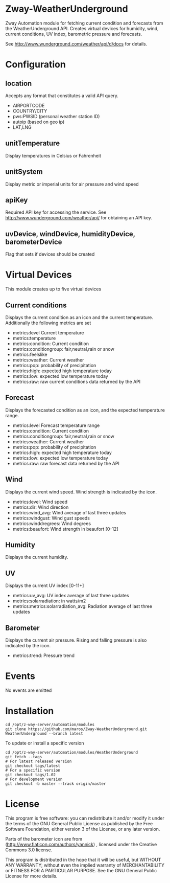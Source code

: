 # Zway-WeatherUnderground

Zway Automation module for fetching current condition and forecasts from the
WeatherUnderground API. Creates virtual devices for humidity, wind, current 
conditions, UV index, barometric pressure and forecasts.

See http://www.wunderground.com/weather/api/d/docs for details.

# Configuration

## location

Accepts any format that constitutes a valid API query. 

*   AIRPORTCODE
*   COUNTRY/CITY
*   pws:PWSID (personal weather station ID)
*   autoip (based on geo ip)
*   LAT,LNG

## unitTemperature

Display temperatures in Celsius or Fahrenheit

## unitSystem

Display metric or imperial units for air pressure and wind speed

## apiKey

Required API key for accessing the service. See 
http://www.wunderground.com/weather/api/ for obtaining an API key.

## uvDevice, windDevice, humidityDevice, barometerDevice

Flag that sets if devices should be created

# Virtual Devices

This module creates up to five virtual devices

## Current conditions

Displays the current condition as an icon and the current temperature. 
Additionally the following metrics are set

*    metrics:level Current temperature
*    metrics:temperature
*    metrics:condition: Current condition
*    metrics:conditiongroup: fair,neutral,rain or snow
*    metrics:feelslike
*    metrics:weather: Current weather
*    metrics:pop: probability of precipitation
*    metrics:high: expected high temperature today
*    metrics:low: expected low temperature today
*    metrics:raw: raw current conditions data returned by the API

## Forecast

Displays the forecasted condition as an icon, and the expected temperature 
range.

*    metrics:level Forecast temperature range
*    metrics:condition: Current condition
*    metrics:conditiongroup: fair,neutral,rain or snow
*    metrics:weather: Current weather
*    metrics:pop: probability of precipitation
*    metrics:high: expected high temperature today
*    metrics:low: expected low temperature today
*    metrics:raw: raw forecast data returned by the API

## Wind

Displays the current wind speed. Wind strength is indicated by the icon.

*    metrics:level: Wind speed
*    metrics:dir: Wind direction
*    metrics:wind_avg: Wind average of last three updates
*    metrics:windgust: Wind gust speeds
*    metrics:winddregrees: Wind degrees
*    metrics:beaufort: Wind strength in beaufort [0-12]

## Humidity

Displays the current humidity.

## UV

Displays the current UV index [0-11+]

*    metrics:uv_avg: UV index average of last three updates
*    metrics:solarradiation: in watts/m2
*    metrics:metrics:solarradiation_avg: Radiation average of last three updates

## Barometer

Displays the current air pressure. Rising and falling pressure is also 
indicated by the icon.

*    metrics:trend: Pressure trend

# Events

No events are emitted

# Installation

```shell
cd /opt/z-way-server/automation/modules
git clone https://github.com/maros/Zway-WeatherUnderground.git WeatherUnderground --branch latest
```

To update or install a specific version
```shell
cd /opt/z-way-server/automation/modules/WeatherUnderground
git fetch --tags
# For latest released version
git checkout tags/latest
# For a specific version
git checkout tags/1.02
# For development version
git checkout -b master --track origin/master
```

# License

This program is free software: you can redistribute it and/or modify
it under the terms of the GNU General Public License as published by
the Free Software Foundation, either version 3 of the License, or any 
later version.

Parts of the barometer icon are from (http://www.flaticon.com/authors/yannick) 
, licensed under the Creative Commons 3.0 license.

This program is distributed in the hope that it will be useful,
but WITHOUT ANY WARRANTY; without even the implied warranty of
MERCHANTABILITY or FITNESS FOR A PARTICULAR PURPOSE. See the
GNU General Public License for more details.
